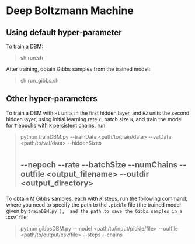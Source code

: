# Deep Boltzmann Machine

## Using default hyper-parameter

To train a DBM:

> sh run.sh

After training, obtain Gibbs samples from the trained model:

>sh run_gibbs.sh


## Other hyper-parameters

To train a DBM with `H1` units in the first hidden layer, 
and `H2` units the second hidden layer, 
using initial learning rate `r`, batch size `N`,
and train the model for `T` epochs with `K` persistent chains, run:

> python trainDBM.py --trainData <path/to/train/data> --valData <path/to/val/data> 
 --hiddenSizes <H1> <H2> --nepoch <T> --rate <r> --batchSize <N> --numChains <K>
 --outfile <output_filename> --outdir <output_directory>


To obtain $M$ Gibbs samples, each with $K$ steps, run the following command,
where you need to specify the path to the `.pickle` file 
(the trained model given by `trainDBM.py'), 
and the path to save the Gibbs samples in a `.csv` file:

> python gibbsDBM.py --model <path/to/input/pickle/file> --outfile <path/to/output/csv/file>
	--steps <K> --chains <M> 

